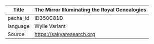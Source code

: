 |Title | The Mirror Illuminating the Royal Genealogies 
| --- | --- 
|pecha_id | ID350C81D
|language | Wylie Variant
|Source | https://sakyaresearch.org